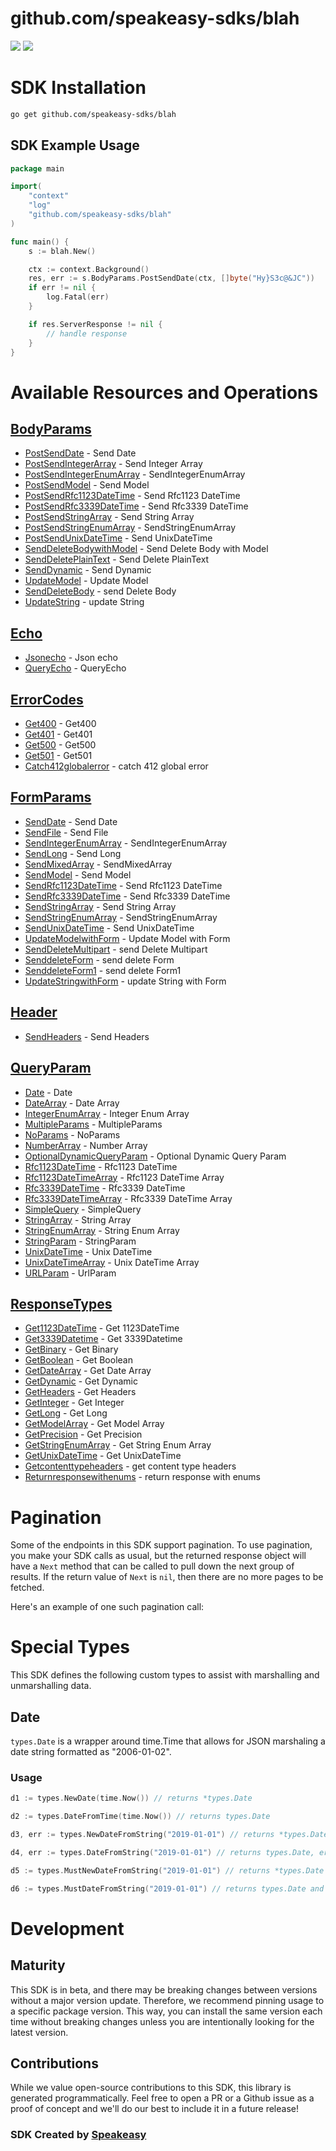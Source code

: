 # github.com/speakeasy-sdks/blah

<div align="left">
    <a href="https://speakeasyapi.dev/"><img src="https://custom-icon-badges.demolab.com/badge/-Built%20By%20Speakeasy-212015?style=for-the-badge&logoColor=FBE331&logo=speakeasy&labelColor=545454" /></a>
    <a href="https://github.com/speakeasy-sdks/blah.git/actions"><img src="https://img.shields.io/github/actions/workflow/status/speakeasy-sdks/blah/speakeasy_sdk_generation.yml?style=for-the-badge" /></a>
    
</div>

<!-- Start SDK Installation -->
# SDK Installation

```bash
go get github.com/speakeasy-sdks/blah
```
<!-- End SDK Installation -->

## SDK Example Usage
<!-- Start SDK Example Usage -->


```go
package main

import(
	"context"
	"log"
	"github.com/speakeasy-sdks/blah"
)

func main() {
    s := blah.New()

    ctx := context.Background()
    res, err := s.BodyParams.PostSendDate(ctx, []byte("Hy}S3c@&JC"))
    if err != nil {
        log.Fatal(err)
    }

    if res.ServerResponse != nil {
        // handle response
    }
}
```
<!-- End SDK Example Usage -->

<!-- Start SDK Available Operations -->
# Available Resources and Operations


## [BodyParams](docs/sdks/bodyparams/README.md)

* [PostSendDate](docs/sdks/bodyparams/README.md#postsenddate) - Send Date
* [PostSendIntegerArray](docs/sdks/bodyparams/README.md#postsendintegerarray) - Send Integer Array
* [PostSendIntegerEnumArray](docs/sdks/bodyparams/README.md#postsendintegerenumarray) - SendIntegerEnumArray
* [PostSendModel](docs/sdks/bodyparams/README.md#postsendmodel) - Send Model
* [PostSendRfc1123DateTime](docs/sdks/bodyparams/README.md#postsendrfc1123datetime) - Send Rfc1123 DateTime
* [PostSendRfc3339DateTime](docs/sdks/bodyparams/README.md#postsendrfc3339datetime) - Send Rfc3339 DateTime
* [PostSendStringArray](docs/sdks/bodyparams/README.md#postsendstringarray) - Send String Array
* [PostSendStringEnumArray](docs/sdks/bodyparams/README.md#postsendstringenumarray) - SendStringEnumArray
* [PostSendUnixDateTime](docs/sdks/bodyparams/README.md#postsendunixdatetime) - Send UnixDateTime
* [SendDeleteBodywithModel](docs/sdks/bodyparams/README.md#senddeletebodywithmodel) - Send Delete Body with Model
* [SendDeletePlainText](docs/sdks/bodyparams/README.md#senddeleteplaintext) - Send Delete PlainText
* [SendDynamic](docs/sdks/bodyparams/README.md#senddynamic) - Send Dynamic
* [UpdateModel](docs/sdks/bodyparams/README.md#updatemodel) - Update Model
* [SendDeleteBody](docs/sdks/bodyparams/README.md#senddeletebody) - send Delete Body
* [UpdateString](docs/sdks/bodyparams/README.md#updatestring) - update String

## [Echo](docs/sdks/echo/README.md)

* [Jsonecho](docs/sdks/echo/README.md#jsonecho) - Json echo
* [QueryEcho](docs/sdks/echo/README.md#queryecho) - QueryEcho

## [ErrorCodes](docs/sdks/errorcodes/README.md)

* [Get400](docs/sdks/errorcodes/README.md#get400) - Get400
* [Get401](docs/sdks/errorcodes/README.md#get401) - Get401
* [Get500](docs/sdks/errorcodes/README.md#get500) - Get500
* [Get501](docs/sdks/errorcodes/README.md#get501) - Get501
* [Catch412globalerror](docs/sdks/errorcodes/README.md#catch412globalerror) - catch 412 global error

## [FormParams](docs/sdks/formparams/README.md)

* [SendDate](docs/sdks/formparams/README.md#senddate) - Send Date
* [SendFile](docs/sdks/formparams/README.md#sendfile) - Send File
* [SendIntegerEnumArray](docs/sdks/formparams/README.md#sendintegerenumarray) - SendIntegerEnumArray
* [SendLong](docs/sdks/formparams/README.md#sendlong) - Send Long
* [SendMixedArray](docs/sdks/formparams/README.md#sendmixedarray) - SendMixedArray
* [SendModel](docs/sdks/formparams/README.md#sendmodel) - Send Model
* [SendRfc1123DateTime](docs/sdks/formparams/README.md#sendrfc1123datetime) - Send Rfc1123 DateTime
* [SendRfc3339DateTime](docs/sdks/formparams/README.md#sendrfc3339datetime) - Send Rfc3339 DateTime
* [SendStringArray](docs/sdks/formparams/README.md#sendstringarray) - Send String Array
* [SendStringEnumArray](docs/sdks/formparams/README.md#sendstringenumarray) - SendStringEnumArray
* [SendUnixDateTime](docs/sdks/formparams/README.md#sendunixdatetime) - Send UnixDateTime
* [UpdateModelwithForm](docs/sdks/formparams/README.md#updatemodelwithform) - Update Model with Form
* [SendDeleteMultipart](docs/sdks/formparams/README.md#senddeletemultipart) - send Delete Multipart
* [SenddeleteForm](docs/sdks/formparams/README.md#senddeleteform) - send delete Form
* [SenddeleteForm1](docs/sdks/formparams/README.md#senddeleteform1) - send delete Form1
* [UpdateStringwithForm](docs/sdks/formparams/README.md#updatestringwithform) - update String with Form

## [Header](docs/sdks/header/README.md)

* [SendHeaders](docs/sdks/header/README.md#sendheaders) - Send Headers

## [QueryParam](docs/sdks/queryparam/README.md)

* [Date](docs/sdks/queryparam/README.md#date) - Date
* [DateArray](docs/sdks/queryparam/README.md#datearray) - Date Array
* [IntegerEnumArray](docs/sdks/queryparam/README.md#integerenumarray) - Integer Enum Array
* [MultipleParams](docs/sdks/queryparam/README.md#multipleparams) - MultipleParams
* [NoParams](docs/sdks/queryparam/README.md#noparams) - NoParams
* [NumberArray](docs/sdks/queryparam/README.md#numberarray) - Number Array
* [OptionalDynamicQueryParam](docs/sdks/queryparam/README.md#optionaldynamicqueryparam) - Optional Dynamic Query Param
* [Rfc1123DateTime](docs/sdks/queryparam/README.md#rfc1123datetime) - Rfc1123 DateTime
* [Rfc1123DateTimeArray](docs/sdks/queryparam/README.md#rfc1123datetimearray) - Rfc1123 DateTime Array
* [Rfc3339DateTime](docs/sdks/queryparam/README.md#rfc3339datetime) - Rfc3339 DateTime
* [Rfc3339DateTimeArray](docs/sdks/queryparam/README.md#rfc3339datetimearray) - Rfc3339 DateTime Array
* [SimpleQuery](docs/sdks/queryparam/README.md#simplequery) - SimpleQuery
* [StringArray](docs/sdks/queryparam/README.md#stringarray) - String Array
* [StringEnumArray](docs/sdks/queryparam/README.md#stringenumarray) - String Enum Array
* [StringParam](docs/sdks/queryparam/README.md#stringparam) - StringParam
* [UnixDateTime](docs/sdks/queryparam/README.md#unixdatetime) - Unix DateTime
* [UnixDateTimeArray](docs/sdks/queryparam/README.md#unixdatetimearray) - Unix DateTime Array
* [URLParam](docs/sdks/queryparam/README.md#urlparam) - UrlParam

## [ResponseTypes](docs/sdks/responsetypes/README.md)

* [Get1123DateTime](docs/sdks/responsetypes/README.md#get1123datetime) - Get 1123DateTime
* [Get3339Datetime](docs/sdks/responsetypes/README.md#get3339datetime) - Get 3339Datetime
* [GetBinary](docs/sdks/responsetypes/README.md#getbinary) - Get Binary
* [GetBoolean](docs/sdks/responsetypes/README.md#getboolean) - Get Boolean
* [GetDateArray](docs/sdks/responsetypes/README.md#getdatearray) - Get Date Array
* [GetDynamic](docs/sdks/responsetypes/README.md#getdynamic) - Get Dynamic
* [GetHeaders](docs/sdks/responsetypes/README.md#getheaders) - Get Headers
* [GetInteger](docs/sdks/responsetypes/README.md#getinteger) - Get Integer
* [GetLong](docs/sdks/responsetypes/README.md#getlong) - Get Long
* [GetModelArray](docs/sdks/responsetypes/README.md#getmodelarray) - Get Model Array
* [GetPrecision](docs/sdks/responsetypes/README.md#getprecision) - Get Precision
* [GetStringEnumArray](docs/sdks/responsetypes/README.md#getstringenumarray) - Get String Enum Array
* [GetUnixDateTime](docs/sdks/responsetypes/README.md#getunixdatetime) - Get UnixDateTime
* [Getcontenttypeheaders](docs/sdks/responsetypes/README.md#getcontenttypeheaders) - get content type headers
* [Returnresponsewithenums](docs/sdks/responsetypes/README.md#returnresponsewithenums) - return response with enums
<!-- End SDK Available Operations -->

<!-- Start Dev Containers -->



<!-- End Dev Containers -->

<!-- Start Pagination -->
# Pagination

Some of the endpoints in this SDK support pagination. To use pagination, you make your SDK calls as usual, but the
returned response object will have a `Next` method that can be called to pull down the next group of results. If the
return value of `Next` is `nil`, then there are no more pages to be fetched.

Here's an example of one such pagination call:


<!-- End Pagination -->

<!-- Start Go Types -->
# Special Types

This SDK defines the following custom types to assist with marshalling and unmarshalling data.

## Date

`types.Date` is a wrapper around time.Time that allows for JSON marshaling a date string formatted as "2006-01-02".

### Usage

```go
d1 := types.NewDate(time.Now()) // returns *types.Date

d2 := types.DateFromTime(time.Now()) // returns types.Date

d3, err := types.NewDateFromString("2019-01-01") // returns *types.Date, error

d4, err := types.DateFromString("2019-01-01") // returns types.Date, error

d5 := types.MustNewDateFromString("2019-01-01") // returns *types.Date and panics on error

d6 := types.MustDateFromString("2019-01-01") // returns types.Date and panics on error
```
<!-- End Go Types -->

<!-- Placeholder for Future Speakeasy SDK Sections -->

# Development

## Maturity

This SDK is in beta, and there may be breaking changes between versions without a major version update. Therefore, we recommend pinning usage
to a specific package version. This way, you can install the same version each time without breaking changes unless you are intentionally
looking for the latest version.

## Contributions

While we value open-source contributions to this SDK, this library is generated programmatically.
Feel free to open a PR or a Github issue as a proof of concept and we'll do our best to include it in a future release!

### SDK Created by [Speakeasy](https://docs.speakeasyapi.dev/docs/using-speakeasy/client-sdks)
